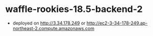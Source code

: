 # waffle-rookies-18.5-backend-2

- deployed on http://3.34.178.249 or http://ec2-3-34-178-249.ap-northeast-2.compute.amazonaws.com
